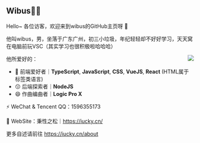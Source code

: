 ## Wibus👨‍💻
Hello~ 各位访客，欢迎来到wibus的GitHub主页呀 👋

他叫wibus，男，坐落于广东广州，初三小垃圾，年纪轻轻却不好好学习，天天窝在电脑前玩VSC（其实学习也很积极啦哈哈哈）

<img align="right" src="https://github-readme-stats.vercel.app/api?username=wibus-wee&count_private=true&show_icons=true" />

他所爱好的：

- 🤔 前端爱好者｜**TypeScript**, **JavaScript**, **CSS**, **VueJS**, **React** (HTML属于标签类语言)
- 😗 后端探索者｜**NodeJS**
- 😄  作曲编曲者｜**Logic Pro X**

⚡ WeChat & Tencent QQ：1596355173

💬 WebSite：秉性之松｜https://iucky.cn/

更多自述请前往 https://iucky.cn/about

